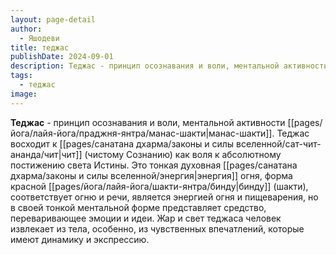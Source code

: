 ```yaml
---
layout: page-detail
author:
  - Яшодеви
title: теджас
publishDate: 2024-09-01
description: Теджас - принцип осознавания и воли, ментальной активности манас-шакти. Теджас восходит к чит (чистому Сознанию) как воля к абсолютному постижению света Истины.
tags:
  - теджас
image:
---
```

**Теджас** - принцип осознавания и воли, ментальной активности [[pages/йога/лайя-йога/праджня-янтра/манас-шакти|манас-шакти]]. Теджас восходит к [[pages/санатана дхарма/законы и силы вселенной/сат-чит-ананда/чит|чит]] (чистому Сознанию) как воля к абсолютному постижению света Истины. Это тонкая духовная [[pages/санатана дхарма/законы и силы вселенной/энергия|энергия]] огня, форма красной [[pages/йога/лайя-йога/шакти-янтра/бинду|бинду]] (шакти), соответствует огню и речи, является энергией огня и пищеварения, но в своей тонкой ментальной форме представляет средство, переваривающее эмоции и идеи. Жар и свет теджаса человек извлекает из тела, особенно, из чувственных впечатлений, которые имеют динамику и экспрессию.

